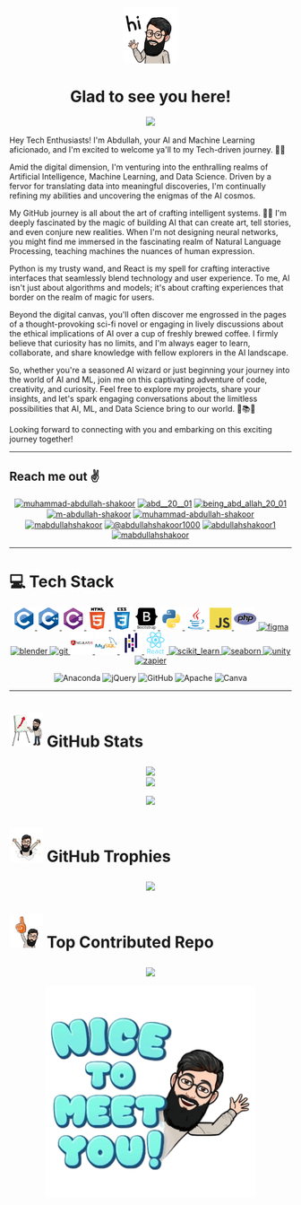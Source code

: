 <div id="header" align="center">
  <img src="hi.png" width="100"/>
</br>
</div>
<div align="center">

<h1>Glad to see you here!</h1>

</div>
<div align="center">

![](https://quotes-github-readme.vercel.app/api?type=horizontal&theme=radical)

</div>
<div>

Hey Tech Enthusiasts! I'm Abdullah, your AI and Machine Learning aficionado, and I'm excited to welcome ya'll to my Tech-driven journey. 🤖🚀

Amid the digital dimension, I'm venturing into the enthralling realms of Artificial Intelligence, Machine Learning, and Data Science. Driven by a fervor for translating data into meaningful discoveries, I'm continually refining my abilities and uncovering the enigmas of the AI cosmos.

My GitHub journey is all about the art of crafting intelligent systems. 🎨✨ I'm deeply fascinated by the magic of building AI that can create art, tell stories, and even conjure new realities. When I'm not designing neural networks, you might find me immersed in the fascinating realm of Natural Language Processing, teaching machines the nuances of human expression.

Python is my trusty wand, and React is my spell for crafting interactive interfaces that seamlessly blend technology and user experience. To me, AI isn't just about algorithms and models; it's about crafting experiences that border on the realm of magic for users.

Beyond the digital canvas, you'll often discover me engrossed in the pages of a thought-provoking sci-fi novel or engaging in lively discussions about the ethical implications of AI over a cup of freshly brewed coffee. I firmly believe that curiosity has no limits, and I'm always eager to learn, collaborate, and share knowledge with fellow explorers in the AI landscape.

So, whether you're a seasoned AI wizard or just beginning your journey into the world of AI and ML, join me on this captivating adventure of code, creativity, and curiosity. Feel free to explore my projects, share your insights, and let's spark engaging conversations about the limitless possibilities that AI, ML, and Data Science bring to our world. 🌌📚🔬

Looking forward to connecting with you and embarking on this exciting journey together!
</div>

---
<div align="center">
<h2 align="left"> Reach me out ✌</h2>
<div align="center">
<a href="https://linkedin.com/in/muhammad-abdullah-shakoor" target="blank"> <img align="center" src="https://raw.githubusercontent.com/rahuldkjain/github-profile-readme-generator/master/src/images/icons/Social/linked-in-alt.svg" alt="muhammad-abdullah-shakoor" height="30" width="40" /></a>
<a href="https://twitter.com/abd__20__01" target="blank"><img align="center" src="https://raw.githubusercontent.com/rahuldkjain/github-profile-readme-generator/master/src/images/icons/Social/twitter.svg" alt="abd__20__01" height="30" width="40" /></a>
<a href="https://instagram.com/being_abd_allah_20_01" target="blank"><img align="center" src="https://raw.githubusercontent.com/rahuldkjain/github-profile-readme-generator/master/src/images/icons/Social/instagram.svg" alt="being_abd_allah_20_01" height="30" width="40" /></a>
<a href="https://codepen.io/m-abdullah-shakoor" target="blank"><img align="center" src="https://raw.githubusercontent.com/rahuldkjain/github-profile-readme-generator/master/src/images/icons/Social/codepen.svg" alt="m-abdullah-shakoor" height="30" width="40" /></a>
<a href="https://stackoverflow.com/users/muhammad-abdullah-shakoor" target="blank"><img align="center" src="https://raw.githubusercontent.com/rahuldkjain/github-profile-readme-generator/master/src/images/icons/Social/stack-overflow.svg" alt="muhammad-abdullah-shakoor" height="30" width="40" /></a>
<a href="https://kaggle.com/mabdullahshakoor" target="blank"><img align="center" src="https://raw.githubusercontent.com/rahuldkjain/github-profile-readme-generator/master/src/images/icons/Social/kaggle.svg" alt="mabdullahshakoor" height="30" width="40" /></a>
<a href="https://medium.com/@abdullahshakoor1000" target="blank"><img align="center" src="https://raw.githubusercontent.com/rahuldkjain/github-profile-readme-generator/master/src/images/icons/Social/medium.svg" alt="@abdullahshakoor1000" height="30" width="40" /></a>
<a href="https://www.hackerrank.com/abdullahshakoor1" target="blank"><img align="center" src="https://raw.githubusercontent.com/rahuldkjain/github-profile-readme-generator/master/src/images/icons/Social/hackerrank.svg" alt="abdullahshakoor1" height="30" width="40" /></a>
<a href="https://dev.to/mabdullahshakoor" target="blank"><img align="center" src="https://raw.githubusercontent.com/rahuldkjain/github-profile-readme-generator/master/src/images/icons/Social/devto.svg" alt="mabdullahshakoor" height="30" width="40" /></a>
</div>

---

<div>


<h1 align="left">💻 Tech Stack</h1>

<a href="https://www.cprogramming.com/" target="_blank" rel="noreferrer"> <img src="https://raw.githubusercontent.com/devicons/devicon/master/icons/c/c-original.svg" alt="c" width="40" height="40"/> </a> <a href="https://www.w3schools.com/cpp/" target="_blank" rel="noreferrer"> <img src="https://raw.githubusercontent.com/devicons/devicon/master/icons/cplusplus/cplusplus-original.svg" alt="cplusplus" width="40" height="40"/> </a> <a href="https://www.w3schools.com/cs/" target="_blank" rel="noreferrer"> <img src="https://raw.githubusercontent.com/devicons/devicon/master/icons/csharp/csharp-original.svg" alt="csharp" width="40" height="40"/> </a> <a href="https://www.w3.org/html/" target="_blank" rel="noreferrer"> <img src="https://raw.githubusercontent.com/devicons/devicon/master/icons/html5/html5-original-wordmark.svg" alt="html5" width="40" height="40"/> </a> <a href="https://www.w3schools.com/css/" target="_blank" rel="noreferrer"> <img src="https://raw.githubusercontent.com/devicons/devicon/master/icons/css3/css3-original-wordmark.svg" alt="css3" width="40" height="40"/> </a> <a href="https://getbootstrap.com" target="_blank" rel="noreferrer"> <img src="https://raw.githubusercontent.com/devicons/devicon/master/icons/bootstrap/bootstrap-plain-wordmark.svg" alt="bootstrap" width="40" height="40"/> </a> <a href="https://www.python.org" target="_blank" rel="noreferrer"> <img src="https://raw.githubusercontent.com/devicons/devicon/master/icons/python/python-original.svg" alt="python" width="40" height="40"/> </a> <a href="https://www.java.com" target="_blank" rel="noreferrer"> <img src="https://raw.githubusercontent.com/devicons/devicon/master/icons/java/java-original.svg" alt="java" width="40" height="40"/> </a> <a href="https://developer.mozilla.org/en-US/docs/Web/JavaScript" target="_blank" rel="noreferrer"> <img src="https://raw.githubusercontent.com/devicons/devicon/master/icons/javascript/javascript-original.svg" alt="javascript" width="40" height="40"/> </a> <a href="https://www.php.net" target="_blank" rel="noreferrer"> <img src="https://raw.githubusercontent.com/devicons/devicon/master/icons/php/php-original.svg" alt="php" width="40" height="40"/> </a> <a href="https://www.figma.com/" target="_blank" rel="noreferrer"> <img src="https://www.vectorlogo.zone/logos/figma/figma-icon.svg" alt="figma" width="40" height="40"/> </a> <a href="https://www.blender.org/" target="_blank" rel="noreferrer"> <img src="https://download.blender.org/branding/community/blender_community_badge_white.svg" alt="blender" width="40" height="40"/> </a>   <a href="https://git-scm.com/" target="_blank" rel="noreferrer"> <img src="https://www.vectorlogo.zone/logos/git-scm/git-scm-icon.svg" alt="git" width="40" height="40"/> </a> <a href="https://angular.io" target="_blank" rel="noreferrer"> <img src="https://raw.githubusercontent.com/devicons/devicon/master/icons/angularjs/angularjs-original-wordmark.svg" alt="angularjs" width="40" height="40"/> </a>    <a href="https://www.mysql.com/" target="_blank" rel="noreferrer"> <img src="https://raw.githubusercontent.com/devicons/devicon/master/icons/mysql/mysql-original-wordmark.svg" alt="mysql" width="40" height="40"/> </a> <a href="https://pandas.pydata.org/" target="_blank" rel="noreferrer"> <img src="https://raw.githubusercontent.com/devicons/devicon/2ae2a900d2f041da66e950e4d48052658d850630/icons/pandas/pandas-original.svg" alt="pandas" width="40" height="40"/> </a>   <a href="https://reactjs.org/" target="_blank" rel="noreferrer"> <img src="https://raw.githubusercontent.com/devicons/devicon/master/icons/react/react-original-wordmark.svg" alt="react" width="40" height="40"/> </a> <a href="https://scikit-learn.org/" target="_blank" rel="noreferrer"> <img src="https://upload.wikimedia.org/wikipedia/commons/0/05/Scikit_learn_logo_small.svg" alt="scikit_learn" width="40" height="40"/> </a> <a href="https://seaborn.pydata.org/" target="_blank" rel="noreferrer"> <img src="https://seaborn.pydata.org/_images/logo-mark-lightbg.svg" alt="seaborn" width="40" height="40"/> </a> <a href="https://unity.com/" target="_blank" rel="noreferrer"> <img src="https://www.vectorlogo.zone/logos/unity3d/unity3d-icon.svg" alt="unity" width="40" height="40"/> </a> <a href="https://zapier.com" target="_blank" rel="noreferrer"> <img src="https://www.vectorlogo.zone/logos/zapier/zapier-icon.svg" alt="zapier" width="40" height="40"/> </a>



  ![Anaconda](https://img.shields.io/badge/Anaconda-%2344A833.svg?style=for-the-badge&logo=anaconda&logoColor=white) ![jQuery](https://img.shields.io/badge/jquery-%230769AD.svg?style=for-the-badge&logo=jquery&logoColor=white) ![GitHub](https://img.shields.io/badge/GitHub-%23121011.svg?style=for-the-badge&logo=github&logoColor=white) ![Apache](https://img.shields.io/badge/apache-%23D42029.svg?style=for-the-badge&logo=apache&logoColor=white) ![Canva](https://img.shields.io/badge/Canva-%2300C4CC.svg?style=for-the-badge&logo=Canva&logoColor=white)

</div>

---

# <p align="left"> <img src="stats.png" width="60"/> GitHub Stats <p>

 <div align="">
 
 ![](https://github-readme-stats.vercel.app/api?username=m-abdullah-shakoor&theme=vision-friendly-dark&hide_border=false&include_all_commits=true&count_private=true)<br/>
![](https://github-readme-streak-stats.herokuapp.com/?user=m-abdullah-shakoor&theme=vision-friendly-dark&hide_border=false)<br/>

![](https://github-readme-stats.vercel.app/api/top-langs/?username=m-abdullah-shakoor&theme=vision-friendly-dark&hide_border=false&include_all_commits=true&count_private=true&layout=compact)
 
 </div>
 

# <p align="left"> <img src="spawn-.jpg" width="60"/>  GitHub Trophies <p>
![](https://github-profile-trophy.vercel.app/?username=m-abdullah-shakoor&theme=radical&no-frame=false&no-bg=true&margin-w=4)


# <p align="left"> <img src="trophy.png" width="60"/> Top Contributed Repo <p>
![](https://github-contributor-stats.vercel.app/api?username=m-abdullah-shakoor&limit=5&theme=radical&combine_all_yearly_contributions=true)


<div align="center">

<img src="me-5.png" width=""/>
<!--
<div style="overflow: hidden; background-color:; padding: 10px; margin-left: 190px;  margin-right: 190px;">
  <div style="white-space: nowrap; font-size: 24px; color: ; position: relative; animation: marquee 10s linear infinite; padding-right: 100%;">
    See ya Next Time! &nbsp;&nbsp;&nbsp;&nbsp;&nbsp;&nbsp;&nbsp;&nbsp;&nbsp;&nbsp;&nbsp;&nbsp;
  </div>
</div>
--><!--
<style>
  @keyframes marquee {
    0% {
      transform: translateX(100%);
    }
    100% {
      transform: translateX(-100%);
    }
  }
</style> -->


</div>
</div>